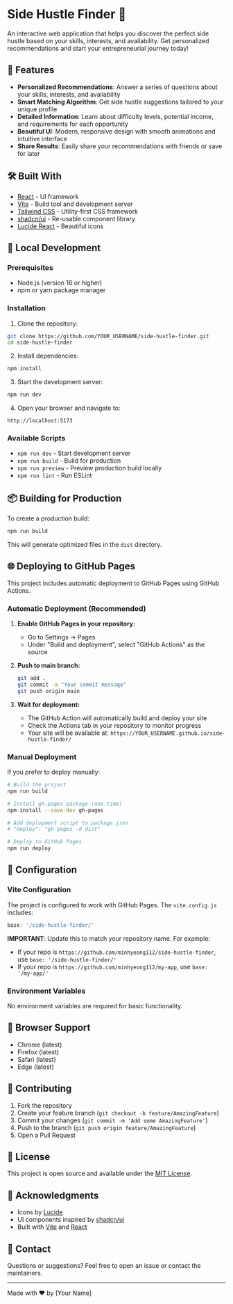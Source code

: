 # Side Hustle Finder 🚀

An interactive web application that helps you discover the perfect side hustle based on your skills, interests, and availability. Get personalized recommendations and start your entrepreneurial journey today!

## 🌟 Features

- **Personalized Recommendations**: Answer a series of questions about your skills, interests, and availability
- **Smart Matching Algorithm**: Get side hustle suggestions tailored to your unique profile
- **Detailed Information**: Learn about difficulty levels, potential income, and requirements for each opportunity
- **Beautiful UI**: Modern, responsive design with smooth animations and intuitive interface
- **Share Results**: Easily share your recommendations with friends or save for later

## 🛠️ Built  With

- [React](https://reactjs.org/) - UI framework
- [Vite](https://vitejs.dev/) - Build tool and development server
- [Tailwind CSS](https://tailwindcss.com/) - Utility-first CSS framework
- [shadcn/ui](https://ui.shadcn.com/) - Re-usable component library
- [Lucide React](https://lucide.dev/) - Beautiful icons

## 🚀 Local Development

### Prerequisites

- Node.js (version 16 or higher)
- npm or yarn package manager

### Installation

1. Clone the repository:
```bash
git clone https://github.com/YOUR_USERNAME/side-hustle-finder.git
cd side-hustle-finder
```

2. Install dependencies:
```bash
npm install
```

3. Start the development server:
```bash
npm run dev
```

4. Open your browser and navigate to:
```
http://localhost:5173
```

### Available Scripts

- `npm run dev` - Start development server
- `npm run build` - Build for production
- `npm run preview` - Preview production build locally
- `npm run lint` - Run ESLint

## 📦 Building for Production

To create a production build:

```bash
npm run build
```

This will generate optimized files in the `dist` directory.

## 🌐 Deploying to GitHub Pages

This project includes automatic deployment to GitHub Pages using GitHub Actions.

### Automatic Deployment (Recommended)

1. **Enable GitHub Pages in your repository:**
   - Go to Settings → Pages
   - Under "Build and deployment", select "GitHub Actions" as the source

2. **Push to main branch:**
   ```bash
   git add .
   git commit -m "Your commit message"
   git push origin main
   ```

3. **Wait for deployment:**
   - The GitHub Action will automatically build and deploy your site
   - Check the Actions tab in your repository to monitor progress
   - Your site will be available at: `https://YOUR_USERNAME.github.io/side-hustle-finder/`

### Manual Deployment

If you prefer to deploy manually:

```bash
# Build the project
npm run build

# Install gh-pages package (one-time)
npm install --save-dev gh-pages

# Add deployment script to package.json
# "deploy": "gh-pages -d dist"

# Deploy to GitHub Pages
npm run deploy
```

## 🔧 Configuration

### Vite Configuration

The project is configured to work with GitHub Pages. The `vite.config.js` includes:

```javascript
base: '/side-hustle-finder/'
```

**IMPORTANT**: Update this to match your repository name. For example:
- If your repo is `https://github.com/minhyeong112/side-hustle-finder`, use `base: '/side-hustle-finder/'`
- If your repo is `https://github.com/minhyeong112/my-app`, use `base: '/my-app/'`

### Environment Variables

No environment variables are required for basic functionality.

## 📱 Browser Support

- Chrome (latest)
- Firefox (latest)
- Safari (latest)
- Edge (latest)

## 🤝 Contributing

1. Fork the repository
2. Create your feature branch (`git checkout -b feature/AmazingFeature`)
3. Commit your changes (`git commit -m 'Add some AmazingFeature'`)
4. Push to the branch (`git push origin feature/AmazingFeature`)
5. Open a Pull Request

## 📝 License

This project is open source and available under the [MIT License](LICENSE).

## 🙏 Acknowledgments

- Icons by [Lucide](https://lucide.dev/)
- UI components inspired by [shadcn/ui](https://ui.shadcn.com/)
- Built with [Vite](https://vitejs.dev/) and [React](https://reactjs.org/)

## 📧 Contact

Questions or suggestions? Feel free to open an issue or contact the maintainers.

---

Made with ❤️ by [Your Name]
